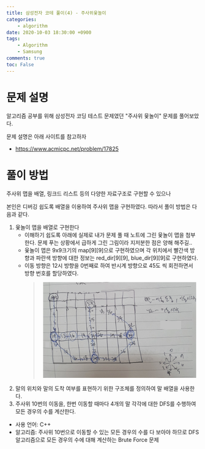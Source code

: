 ```yaml
---
title: 삼성전자 코테 풀이(4) - 주사위윷놀이
categories:
    - algorithm
date: 2020-10-03 18:30:00 +0900
tags: 
    - Algorithm
    - Samsung        
comments: true
toc: False
---
```


문제 설명
==================================================================================================
알고리즘 공부를 위해 삼성전자 코딩 테스트 문제였던 "주사위 윷놀이" 문제를 풀어보았다. 

문제 설명은 아래 사이트를 참고하자

- <https://www.acmicpc.net/problem/17825>
 
풀이 방법
=======================================================================================================
주사위 맵을 배열, 링크드 리스트 등의 다양한 자료구조로 구현할 수 있으나

본인은 디버깅 쉽도록 배열을 이용하여 주사위 맵을 구현하였다. 따라서 풀이 방법은 다음과 같다. 

1. 윷놀이 맵을 배열로 구현한다
    -  이해하기 쉽도록 아래에 실제로 내가 문제 풀 때 노트에 그린 윷놀이 맵을 첨부한다. 문제 푸는 상황에서 급하게 그린 그림이라 지저분한 점은 양해 해주길..
    -  윷놀이 맵은 9x9크기의 map[9][9]으로 구현하였으며 각 위치에서 빨간색 방향과 파란색 방향에 대한 정보는 red_dir[9][9], blue_dir[9][9]로 구현하였다. 
    - 이동 방향은 12시 방향을 0번째로 하여 반시계 방향으로 45도 씩 회전하면서 방향 번호를 할당하였다.
        >   <center><img src="/assets/images/ss_note-(4).jpg" width="400" height="250"></center> 
2. 말의 위치와 말의 도착 여부를 표현하기 위한 구조체를 정의하여 말 배열을 사용한다.
3. 주사위 10번의 이동을, 한번 이동할 때마다 4개의 말 각각에 대한 DFS를 수행하여 모든 경우의 수를 계산한다.
 
- 사용 언어: C++
- 알고리즘: 주사위 10번으로 이동할 수 있는 모든 경우의 수를 다 보아야 하므로 
DFS 알고리즘으로 모든 경우의 수에 대해 계산하는 Brute Force 문제
<script src="https://gist.github.com/HyunjiEllenPak/c570f2ab761a406573f2d86cf28740ae.js"></script>